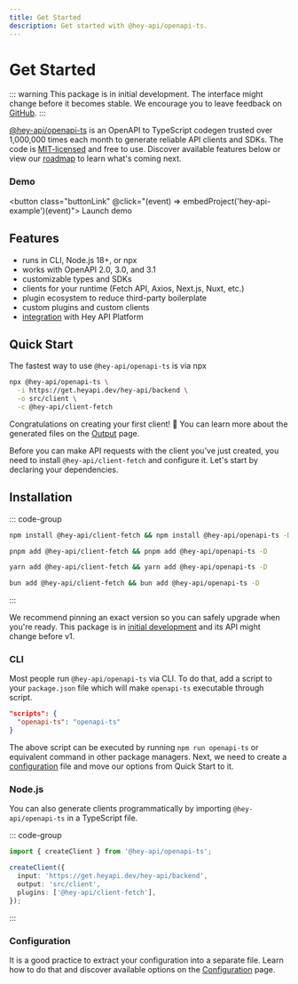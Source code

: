 ```yaml
---
title: Get Started
description: Get started with @hey-api/openapi-ts.
---
```


<script setup>
import { embedProject } from '../embed'
</script>

# Get Started

::: warning
This package is in initial development. The interface might change before it becomes stable. We encourage you to leave feedback on [GitHub](https://github.com/hey-api/openapi-ts/issues).
:::

[@hey-api/openapi-ts](https://github.com/hey-api/openapi-ts) is an OpenAPI to TypeScript codegen trusted over 1,000,000 times each month to generate reliable API clients and SDKs. The code is [MIT-licensed](/license) and free to use. Discover available features below or view our [roadmap](https://github.com/orgs/hey-api/discussions/1495) to learn what's coming next.

### Demo

<button class="buttonLink" @click="(event) => embedProject('hey-api-example')(event)">
Launch demo
</button>

## Features

- runs in CLI, Node.js 18+, or npx
- works with OpenAPI 2.0, 3.0, and 3.1
- customizable types and SDKs
- clients for your runtime (Fetch API, Axios, Next.js, Nuxt, etc.)
- plugin ecosystem to reduce third-party boilerplate
- custom plugins and custom clients
- [integration](/openapi-ts/integrations) with Hey API Platform

## Quick Start

The fastest way to use `@hey-api/openapi-ts` is via npx

```sh
npx @hey-api/openapi-ts \
  -i https://get.heyapi.dev/hey-api/backend \
  -o src/client \
  -c @hey-api/client-fetch
```

Congratulations on creating your first client! 🎉 You can learn more about the generated files on the [Output](/openapi-ts/output) page.

Before you can make API requests with the client you've just created, you need to install `@hey-api/client-fetch` and configure it. Let's start by declaring your dependencies.

## Installation

::: code-group

```sh [npm]
npm install @hey-api/client-fetch && npm install @hey-api/openapi-ts -D
```

```sh [pnpm]
pnpm add @hey-api/client-fetch && pnpm add @hey-api/openapi-ts -D
```

```sh [yarn]
yarn add @hey-api/client-fetch && yarn add @hey-api/openapi-ts -D
```

```sh [bun]
bun add @hey-api/client-fetch && bun add @hey-api/openapi-ts -D
```

:::

We recommend pinning an exact version so you can safely upgrade when you're ready. This package is in [initial development](https://semver.org/spec/v0.1.0.html#spec-item-5) and its API might change before v1.

### CLI

Most people run `@hey-api/openapi-ts` via CLI. To do that, add a script to your `package.json` file which will make `openapi-ts` executable through script.

```json
"scripts": {
  "openapi-ts": "openapi-ts"
}
```

The above script can be executed by running `npm run openapi-ts` or equivalent command in other package managers. Next, we need to create a [configuration](/openapi-ts/configuration) file and move our options from Quick Start to it.

### Node.js

You can also generate clients programmatically by importing `@hey-api/openapi-ts` in a TypeScript file.

::: code-group

```ts [openapi-ts.ts]
import { createClient } from '@hey-api/openapi-ts';

createClient({
  input: 'https://get.heyapi.dev/hey-api/backend',
  output: 'src/client',
  plugins: ['@hey-api/client-fetch'],
});
```

:::

### Configuration

It is a good practice to extract your configuration into a separate file. Learn how to do that and discover available options on the [Configuration](/openapi-ts/configuration) page.

<!--@include: ../examples.md-->
<!--@include: ../sponsors.md-->
